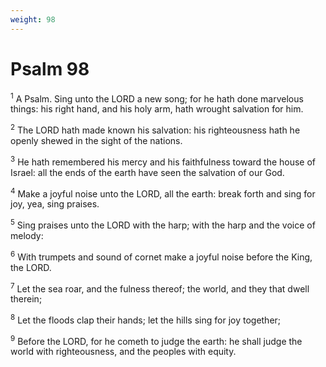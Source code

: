 ```yaml
---
weight: 98
---
```


# Psalm 98

<sup>1</sup> A Psalm. Sing unto the LORD a new song; for he hath done marvelous things: his right hand, and his holy arm, hath wrought salvation for him. 

<sup>2</sup> The LORD hath made known his salvation: his righteousness hath he openly shewed in the sight of the nations. 

<sup>3</sup> He hath remembered his mercy and his faithfulness toward the house of Israel: all the ends of the earth have seen the salvation of our God. 

<sup>4</sup> Make a joyful noise unto the LORD, all the earth: break forth and sing for joy, yea, sing praises. 

<sup>5</sup> Sing praises unto the LORD with the harp; with the harp and the voice of melody: 

<sup>6</sup> With trumpets and sound of cornet make a joyful noise before the King, the LORD. 

<sup>7</sup> Let the sea roar, and the fulness thereof; the world, and they that dwell therein; 

<sup>8</sup> Let the floods clap their hands; let the hills sing for joy together; 

<sup>9</sup> Before the LORD, for he cometh to judge the earth: he shall judge the world with righteousness, and the peoples with equity. 


